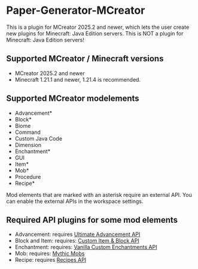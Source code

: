 # Paper-Generator-MCreator
This is a plugin for MCreator 2025.2 and newer, which lets the user create new plugins for Minecraft: Java Edition servers. This is NOT a plugin for Minecraft: Java Edition servers!

## Supported MCreator / Minecraft versions

* MCreator 2025.2 and newer
* Minecraft 1.21.1 and newer, 1.21.4 is recommended.

## Supported MCreator modelements

* Advancement*
* Block*
* Biome
* Command
* Custom Java Code
* Dimension
* Enchantment*
* GUI
* Item*
* Mob*
* Procedure
* Recipe*

Mod elements that are marked with an asterisk require an external API. You can enable the external APIs in the workspace settings.

## Required API plugins for some mod elements

* Advancement: requires [Ultimate Advancement API](https://modrinth.com/plugin/ultimateadvancementapi)
* Block and Item: requires: [Custom Item & Block API](https://modrinth.com/plugin/custom-item-api)
* Enchantment: requires: [Vanilla Custom Enchantments API](https://www.spigotmc.org/resources/vanilla-custom-enchanting-api.120342/)
* Mob: requires: [Mythic Mobs](https://www.spigotmc.org/resources/⚔-mythicmobs-free-version-►the-1-custom-mob-creator◄.5702/)
* Recipe: requires [Recipes API](https://www.spigotmc.org/resources/recipesapi-enhanced-recipes-creation.119524/)
